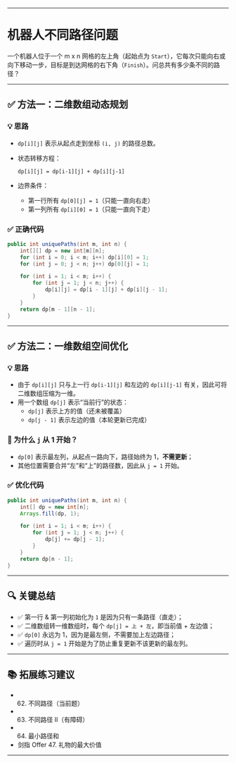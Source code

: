 ------

# 机器人不同路径问题

一个机器人位于一个 m x n 网格的左上角（起始点为 `Start`），它每次只能向右或向下移动一步，目标是到达网格的右下角（`Finish`）。问总共有多少条不同的路径？

------

## ✅ 方法一：二维数组动态规划

### 💡 思路

- `dp[i][j]` 表示从起点走到坐标 `(i, j)` 的路径总数。

- 状态转移方程：

  ```
  dp[i][j] = dp[i-1][j] + dp[i][j-1]
  ```

- 边界条件：

  - 第一行所有 `dp[0][j] = 1`（只能一直向右走）
  - 第一列所有 `dp[i][0] = 1`（只能一直向下走）

### ✅ 正确代码

```java
public int uniquePaths(int m, int n) {
    int[][] dp = new int[m][n];
    for (int i = 0; i < m; i++) dp[i][0] = 1;
    for (int j = 0; j < n; j++) dp[0][j] = 1;

    for (int i = 1; i < m; i++) {
        for (int j = 1; j < n; j++) {
            dp[i][j] = dp[i - 1][j] + dp[i][j - 1];
        }
    }
    return dp[m - 1][n - 1];
}
```

------

## ✅ 方法二：一维数组空间优化

### 💡 思路

- 由于 `dp[i][j]` 只与上一行 `dp[i-1][j]` 和左边的 `dp[i][j-1]` 有关，因此可将二维数组压缩为一维。
- 用一个数组 `dp[j]` 表示“当前行”的状态：
  - `dp[j]` 表示上方的值（还未被覆盖）
  - `dp[j - 1]` 表示左边的值（本轮更新已完成）

### 🧠 为什么 `j` 从 1 开始？

- `dp[0]` 表示最左列，从起点一路向下，路径始终为 1，**不需更新**；
- 其他位置需要合并“左”和“上”的路径数，因此从 `j = 1` 开始。

### ✅ 优化代码

```java
public int uniquePaths(int m, int n) {
    int[] dp = new int[n];
    Arrays.fill(dp, 1);

    for (int i = 1; i < m; i++) {
        for (int j = 1; j < n; j++) {
            dp[j] += dp[j - 1];
        }
    }
    return dp[n - 1];
}
```

------

## 🔍 关键总结

- ✅ 第一行 & 第一列初始化为 `1` 是因为只有一条路径（直走）；
- ✅ 二维数组转一维数组时，每个 `dp[j] = 上 + 左`，即当前值 + 左边值；
- ✅ `dp[0]` 永远为 1，因为是最左侧，不需要加上左边路径；
- ✅ 遍历时从 `j = 1` 开始是为了防止重复更新不该更新的最左列。

------

## 📚 拓展练习建议

- 62. 不同路径（当前题）
- 63. 不同路径 II（有障碍）
- 64. 最小路径和
-  剑指 Offer 47. 礼物的最大价值

------

